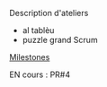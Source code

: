 Description d'ateliers
- al tablèu
- puzzle grand Scrum

[Milestones](https://github.com/claudeaubry/contributions/milestones)


EN cours : PR#4
